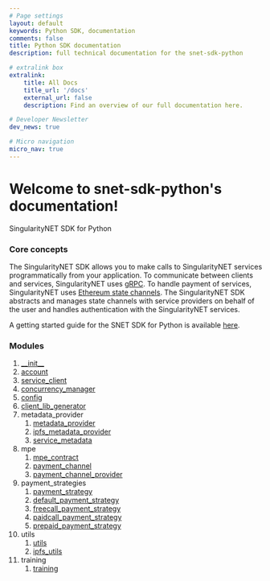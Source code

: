 ```yaml
---
# Page settings
layout: default
keywords: Python SDK, documentation
comments: false
title: Python SDK documentation
description: full technical documentation for the snet-sdk-python

# extralink box
extralink:
    title: All Docs
    title_url: '/docs'
    external_url: false
    description: Find an overview of our full documentation here.

# Developer Newsletter
dev_news: true

# Micro navigation
micro_nav: true
---
```

# Welcome to snet-sdk-python's documentation!

SingularityNET SDK for Python

### Core concepts

The SingularityNET SDK allows you to make calls to SingularityNET services programmatically from your application.
To communicate between clients and services, SingularityNET uses [gRPC](https://grpc.io/).
To handle payment of services, SingularityNET uses [Ethereum state channels](https://dev.singularitynet.io/docs/concepts/multi-party-escrow/).
The SingularityNET SDK abstracts and manages state channels with service providers on behalf of the user and handles authentication with the SingularityNET services.

A getting started guide for the SNET SDK for Python is available [here](https://github.com/singnet/snet-sdk-python/blob/master/README.md).

### Modules

1. [\_\_init\_\_](init)
2. [account](account)
3. [service_client](service_client)
4. [concurrency_manager](concurrency_manager)
5. [config](config)
6. [client_lib_generator](client_lib_generator)
7. metadata_provider
   1. [metadata_provider](metadata_provider)
   2. [ipfs_metadata_provider](ipfs_metadata_provider)
   3. [service_metadata](service_metadata)
8. mpe
   1. [mpe_contract](mpe_contract)
   2. [payment_channel](payment_channel)
   3. [payment_channel_provider](payment_channel_provider)
9. payment_strategies
   1. [payment_strategy](payment_strategy)
   2. [default_payment_strategy](default_payment_strategy)
   3. [freecall_payment_strategy](freecall_payment_strategy)
   4. [paidcall_payment_strategy](paidcall_payment_strategy)
   5. [prepaid_payment_strategy](prepaid_payment_strategy)
10. utils
    1. [utils](utils)  
    2. [ipfs_utils](ipfs_utils)
11. training
    1. [training](training)

    
